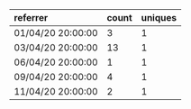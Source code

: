 | referrer          | count | uniques |
| :---------------- | :---- | :------ |
| 01/04/20 20:00:00 | 3     | 1       |
| 03/04/20 20:00:00 | 13    | 1       |
| 06/04/20 20:00:00 | 1     | 1       |
| 09/04/20 20:00:00 | 4     | 1       |
| 11/04/20 20:00:00 | 2     | 1       |